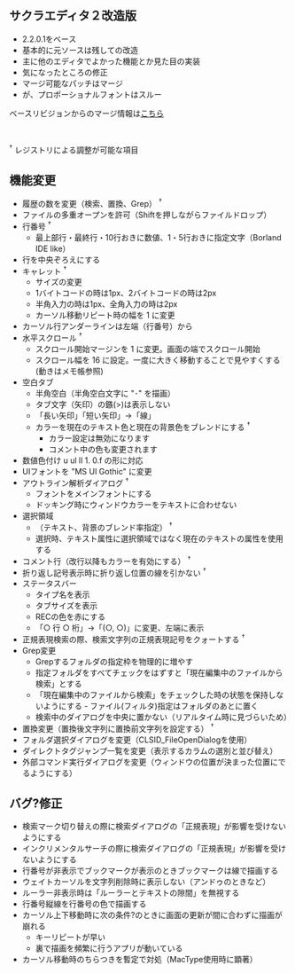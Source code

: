 ## サクラエディタ２改造版
* 2.2.0.1をベース
* 基本的に元ソースは残しての改造
* 主に他のエディタでよかった機能とか見た目の実装
* 気になったところの修正
* マージ可能なパッチはマージ
* が、プロポーショナルフォントはスルー

ベースリビジョンからのマージ情報は[こちら](https://github.com/rabbiteariris/sakura2/blob/master/changes_from_r4011.txt)

<br>

<sup>†</sup> レジストリによる調整が可能な項目

## 機能変更
* 履歴の数を変更（検索、置換、Grep） <sup>†</sup>
* ファイルの多重オープンを許可（Shiftを押しながらファイルドロップ）
* 行番号 <sup>†</sup>
  - 最上部行・最終行・10行おきに数値、1・5行おきに指定文字（Borland IDE like）
* 行を中央ぞろえにする
* キャレット <sup>†</sup>
  - サイズの変更
  - 1バイトコードの時は1px、2バイトコードの時は2px
  - 半角入力の時は1px、全角入力の時は2px
  - カーソル移動リピート時の幅を 1 に変更
* カーソル行アンダーラインは左端（行番号）から
* 水平スクロール <sup>†</sup>
  - スクロール開始マージンを 1 に変更。画面の端でスクロール開始
  - スクロール幅を 16 に設定。一度に大きく移動することで見やすくする (動きはメモ帳参照)
* 空白タブ
  - 半角空白（半角空白文字に "･" を描画）
  - タブ文字（矢印）の鏃(>)は表示しない
  - 「長い矢印」「短い矢印」→「線」
  - カラーを現在のテキスト色と現在の背景色をブレンドにする <sup>†</sup>
    - カラー設定は無効になります
    - コメント中の色も変更されます
* 数値色付け u ul ll 1. 0.f の形に対応
* UIフォントを "MS UI Gothic" に変更
* アウトライン解析ダイアログ <sup>†</sup>
  - フォントをメインフォントにする
  - ドッキング時にウィンドウカラーをテキストに合わせない
* 選択領域
  - （テキスト、背景のブレンド率指定） <sup>†</sup>
  - 選択時、テキスト属性に選択領域ではなく現在のテキストの属性を使用する
* コメント行（改行以降もカラーを有効にする） <sup>†</sup>
* 折り返し記号表示時に折り返し位置の線を引かない <sup>†</sup>
* ステータスバー
  - タイプ名を表示  
  - タブサイズを表示  
  - RECの色を赤にする  
  - 「○ 行 ○ 桁」→「(○, ○)」に変更、左端に表示  
* 正規表現検索の際、検索文字列の正規表現記号をクォートする <sup>†</sup>
* Grep変更
  - Grepするフォルダの指定枠を物理的に増やす
  - 指定フォルダをすべてチェックをはずすと「現在編集中のファイルから検索」とする
  - 「現在編集中のファイルから検索」をチェックした時の状態を保持しないようにする  - ファイル(フィルタ)指定はフォルダのあとに置く
  - 検索中のダイアログを中央に置かない（リアルタイム時に見づらいため）
* 置換変更（置換後文字列に置換前文字列を設定する） <sup>†</sup>
* フォルダ選択ダイアログを変更（CLSID_FileOpenDialogを使用）
* ダイレクトタグジャンプ一覧を変更（表示するカラムの選別と並び替え）
* 外部コマンド実行ダイアログを変更（ウィンドウの位置が決まった位置にでるようにする）

## バグ?修正
* 検索マーク切り替えの際に検索ダイアログの「正規表現」が影響を受けないようにする
* インクリメンタルサーチの際に検索ダイアログの「正規表現」が影響を受けないようにする
* 行番号が非表示でブックマークが表示のときブックマークは線で描画する
* ウェイトカーソルを文字列削除時に表示しない（アンドゥのときなど）
* ルーラー非表示時は「ルーラーとテキストの隙間」を無視する
* 行番号縦線を行番号の色で描画する
* カーソル上下移動時に次の条件?のときに画面の更新が間に合わずに描画が崩れる
  - キーリピートが早い  
  - 裏で描画を頻繁に行うアプリが動いている
* カーソル移動時のちらつきを暫定で対処（MacType使用時に顕著）
